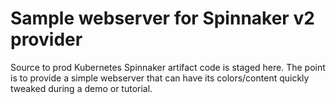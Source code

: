 # Sample webserver for Spinnaker v2 provider

Source to prod Kubernetes Spinnaker artifact code is staged here. The point is
to provide a simple webserver that can have its colors/content quickly tweaked
during a demo or tutorial.
